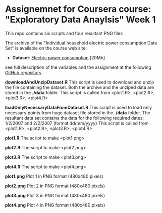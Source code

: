 # Assignemnet for Coursera course: "Exploratory Data Anaylsis" Week 1

This repo contains six scripts and four resultant PNG files

The archive of the "Individual household electric power consumption Data Set"
is available on the course web site:
* <b>Dataset</b>: <a href="https://d396qusza40orc.cloudfront.net/exdata%2Fdata%2Fhousehold_power_consumption.zip">Electric power consumption</a> [20Mb]

see full description of the variables and the assignment at the following
<a href="https://github.com/rdpeng/ExData_Plotting1">GitHub repository</a>

**downloadAndUnzipDataset.R**
This script is used to download and unzip the file containing the dataset. Both the archive and the unziped data are stored in the **./data** folder.
This script is called from <plot1.R>, <plot2.R>, <plot3.R>, <plot4.R>

**loadOnlyNecessaryDataFromDataset.R**
This script is used to load only necessary points from huge dataset file stored in the **./data** folder. 
The resultant data set contains the data for the following required dates:
1/2/2007 and 2/2/2007 (format dd/mm/yyyy)
This script is called from <plot1.R>, <plot2.R>, <plot3.R>, <plot4.R>

**plot1.R**
The script to make <plot1.png> 

**plot2.R**
The script to make <plot2.png> 

**plot3.R**
The script to make <plot3.png> 

**plot4.R**
The script to make <plot4.png> 

**plot1.png**
Plot 1 in PNG format (480x480 pixels)

**plot2.png**
Plot 2 in PNG format (480x480 pixels)

**plot3.png**
Plot 3 in PNG format (480x480 pixels)

**plot4.png**
Plot 4 in PNG format (480x480 pixels)
